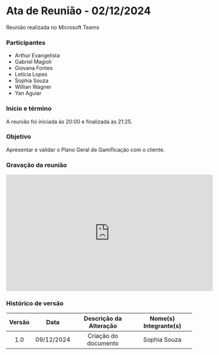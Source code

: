 # Ata de Reunião - 02/12/2024

Reunião realizada no Microsoft Teams

### Participantes
- Arthur Evangelista
- Gabriel Magioli
- Giovana Fontes
- Letícia Lopes
- Sophia Souza
- Willian Wagner
- Yan Aguiar

### Início e término
A reunião foi iniciada às 20:00 e finalizada às 21:25.

### Objetivo
Apresentar e validar o Plano Geral de Gamificação com o cliente.

### Gravação da reunião

<iframe width="560" height="315" src="https://www.youtube.com/embed/r2QREG2MWgs" title="YouTube video player" frameborder="0" allow="accelerometer; autoplay; clipboard-write; encrypted-media; gyroscope; picture-in-picture; web-share" referrerpolicy="strict-origin-when-cross-origin" allowfullscreen></iframe>

### Histórico de versão

| Versão |    Data    | Descrição da Alteração | Nome(s) Integrante(s) |
| :----: | :--------: | :--------------------: | :-------------------: |
|  1.0   | 09/12/2024 |  Criação do documento  |      Sophia Souza     |
